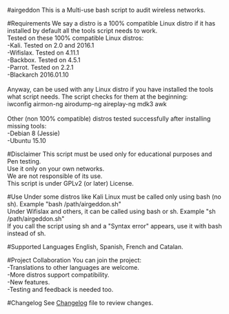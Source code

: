 #airgeddon
This is a Multi-use bash script to audit wireless networks.<br>

#Requirements
We say a distro is a 100% compatible Linux distro if it has installed by default all the tools script needs to work.<br>
Tested on these 100% compatible Linux distros:<br>
-Kali. Tested on 2.0 and 2016.1<br>
-Wifislax. Tested on 4.11.1<br>
-Backbox. Tested on 4.5.1<br>
-Parrot. Tested on 2.2.1<br>
-Blackarch 2016.01.10<br>
<br>
Anyway, can be used with any Linux distro if you have installed the tools what script needs. The script checks for them at the beginning:<br>
iwconfig airmon-ng airodump-ng aireplay-ng mdk3 awk<br>
<br>
Other (non 100% compatible) distros tested successfully after installing missing tools:<br>
-Debian 8 (Jessie)<br>
-Ubuntu 15.10<br>

#Disclaimer
This script must be used only for educational purposes and Pen testing.<br>
Use it only on your own networks.<br>
We are not responsible of its use.<br>
This script is under GPLv2 (or later) License.<br>

#Use
Under some distros like Kali Linux must be called only using bash (no sh). Example "bash /path/airgeddon.sh"<br>
Under Wifislax and others, it can be called using bash or sh. Example "sh /path/airgeddon.sh"<br>
If you call the script using sh and a "Syntax error" appears, use it with bash instead of sh.<br>

#Supported Languages
English, Spanish, French and Catalan.<br>

#Project Collaboration
You can join the project:<br>
-Translations to other languages are welcome.<br>
-More distros support compatibility.<br>
-New features.<br>
-Testing and feedback is needed too.<br>

#Changelog
See <a href="https://github.com/v1s1t0r1sh3r3/airgeddon/blob/master/changelog.txt">Changelog</a> file to review changes.<br>